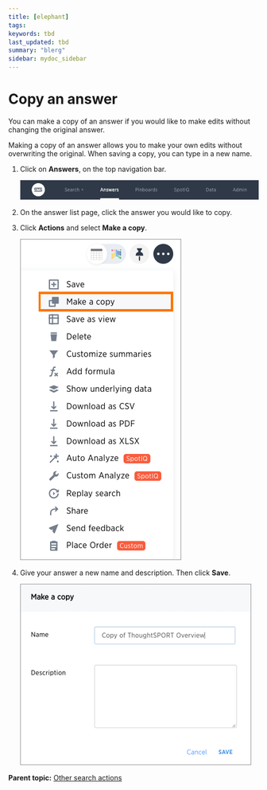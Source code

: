 ```yaml
---
title: [elephant]
tags: 
keywords: tbd
last_updated: tbd
summary: "blerg"
sidebar: mydoc_sidebar
---
```

# Copy an answer

You can make a copy of an answer if you would like to make edits without changing the original answer.

Making a copy of an answer allows you to make your own edits without overwriting the original. When saving a copy, you can type in a new name.

1.   Click on **Answers**, on the top navigation bar. 

     ![](../../../images/answers_icon.png "Answers") 

2.   On the answer list page, click the answer you would like to copy. 
3.   Click **Actions** and select **Make a copy**. 

     ![](../../../images/copy_an_answer.png "Make a copy of the answer") 

4.   Give your answer a new name and description. Then click **Save**. 

     ![](../../../images/name_your_pinboard_copy.png "Name and save your answer copy") 


**Parent topic:** [Other search actions](../../../admin/complex_searches/search_actions.html)

